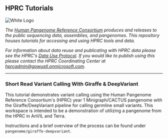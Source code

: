 ## HPRC Tutorials

![White Logo](https://s3-us-west-2.amazonaws.com/human-pangenomics/backup/logo-proof-full.png)

*The [Human Pangenome Reference Consortium](https://humanpangenome.org/) produces and releases to the public sequencing data, assemblies, and pangenomes. This repository houses tutorials for accessing and using HPRC tools and data.*

*For information about data reuse and publicating with HPRC data please see the HPRC's [Data Use Protocol](https://humanpangenome.org/data-use-protocol/). If you would like to publish using this please contact the HPRC Coordinating Center at hprcadmin@gowustl.onmicrosoft.com.*

------------------

### Short Read Variant Calling With Giraffe & DeepVariant
This tutorial demonstrates variant calling using the Human Pangenome Reference Consortium's (HPRC) year 1 Minigraph/CACTUS pangenome with the Giraffe/DeepVariant pipeline for calling germline small variants. This workspace is intended to be a demonstration of utilizing a pangenome from the HPRC in AnVIL and Terra.

Instructions and a brief overview of the process can be found under `pangenome/giraffe-deepvariant`.